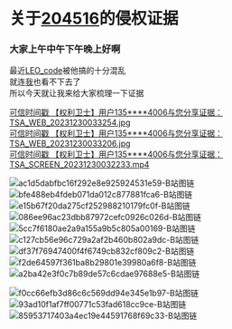 # 关于[204516](https://space.bilibili.com/204516/dynamic)的侵权证据


### 大家上午中午下午晚上好啊
最近[LEO_code](https://space.bilibili.com/485405395/dynamic)被他搞的十分混乱<br>
就连[我](https://space.bilibili.com/524486358/dynamic)也看不下去了<br>
所以今天就让我来给大家梳理一下证据<br>

[可信时间戳 【权利卫士】用户135\*\*\*\*4006与您分享证据：TSA_WEB_20231230033254.jpg](https://sharing.tsa.cn/?randomKey=cHMTAwMDI1MzM3MA)<br>
[可信时间戳 【权利卫士】用户135\*\*\*\*4006与您分享证据：TSA_WEB_20231230033206.jpg](https://sharing.tsa.cn/?randomKey=P5MTAwMDI1MzM2OQ)<br>
[可信时间戳 【权利卫士】用户135\*\*\*\*4006与您分享证据：TSA_SCREEN_20231230032233.mp4](https://sharing.tsa.cn/?randomKey=34MTAwMDI1MzM2OA)<br>

![ac1d5dabfbc16f292e8e925924531e59-B站图链](https://i0.hdslb.com/bfs/mall/mall/ac/1d/ac1d5dabfbc16f292e8e925924531e59.jpg)
![bfe488eb4fdeb071da012c877881fca6-B站图链](https://i0.hdslb.com/bfs/mall/mall/bf/e4/bfe488eb4fdeb071da012c877881fca6.jpg)
![e15b67f20da275cf252988210179fc0f-B站图链](https://i0.hdslb.com/bfs/mall/mall/e1/5b/e15b67f20da275cf252988210179fc0f.jpg)
![086ee96ac23dbb87972cefc0926c026d-B站图链](https://i0.hdslb.com/bfs/mall/mall/08/6e/086ee96ac23dbb87972cefc0926c026d.jpg)
![5cc7f6180ae2a9a155a9b5c805a00169-B站图链](https://i0.hdslb.com/bfs/mall/mall/5c/c7/5cc7f6180ae2a9a155a9b5c805a00169.jpg)
![c127cb56e96c729a2af2b460b802a9dc-B站图链](https://i0.hdslb.com/bfs/mall/mall/c1/27/c127cb56e96c729a2af2b460b802a9dc.jpg)
![df37f76947400f4f6749cb832cf809c2-B站图链](https://i0.hdslb.com/bfs/mall/mall/df/37/df37f76947400f4f6749cb832cf809c2.jpg)
![f2de64597f361ba8b29801e39980a6f8-B站图链](https://i0.hdslb.com/bfs/mall/mall/f2/de/f2de64597f361ba8b29801e39980a6f8.jpg)
![a2ba42e3f0c7b89de57c6cdae97688e5-B站图链](https://i0.hdslb.com/bfs/mall/mall/a2/ba/a2ba42e3f0c7b89de57c6cdae97688e5.jpg)

![f0cc66efb3d86c6c569dd94e345e1b97-B站图链](https://i0.hdslb.com/bfs/mall/mall/f0/cc/f0cc66efb3d86c6c569dd94e345e1b97.jpg)
![93ad10f1af7ff00771c53fad618cc9ce-B站图链](https://i0.hdslb.com/bfs/mall/mall/93/ad/93ad10f1af7ff00771c53fad618cc9ce.jpg)
![85953717403a4ec19e44591768f69c33-B站图链](https://i0.hdslb.com/bfs/mall/mall/85/95/85953717403a4ec19e44591768f69c33.jpg)

